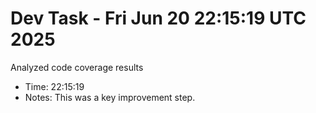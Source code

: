 # Dev Task - Fri Jun 20 22:15:19 UTC 2025
Analyzed code coverage results
- Time: 22:15:19
- Notes: This was a key improvement step.
